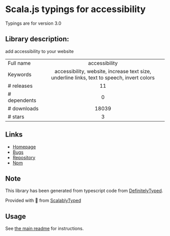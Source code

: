 
# Scala.js typings for accessibility

Typings are for version 3.0

## Library description:
add accessibility to your website

|                    |                 |
| ------------------ | :-------------: |
| Full name          | accessibility |
| Keywords           | accessibility, website, increase text size, underline links, text to speech, invert colors |
| # releases         | 11 |
| # dependents       | 0 |
| # downloads        | 18039 |
| # stars            | 3 |

## Links
- [Homepage](https://github.com/ranbuch/accessibility#readme)
- [Bugs](https://github.com/ranbuch/accessibility/issues)
- [Repository](https://github.com/ranbuch/accessibility)
- [Npm](https://www.npmjs.com/package/accessibility)
    


## Note
This library has been generated from typescript code from [DefinitelyTyped](https://definitelytyped.org).

Provided with :purple_heart: from [ScalablyTyped](https://github.com/oyvindberg/ScalablyTyped)

## Usage
See [the main readme](../../readme.md) for instructions.


